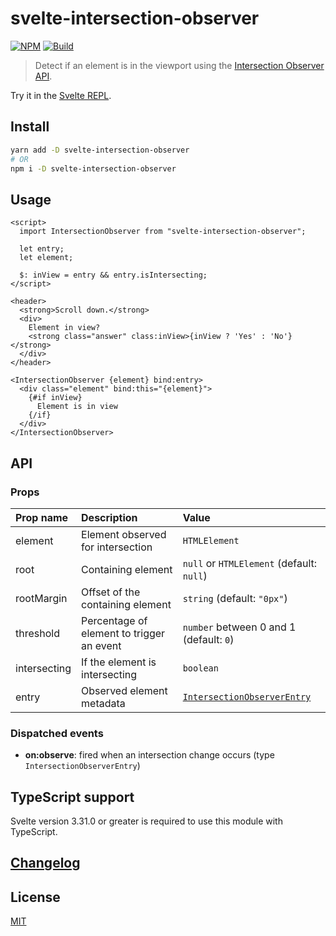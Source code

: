 # svelte-intersection-observer

[![NPM][npm]][npm-url]
[![Build][build]][build-badge]

> Detect if an element is in the viewport using the [Intersection Observer API](https://developer.mozilla.org/en-US/docs/Web/API/IntersectionObserverEntry).

Try it in the [Svelte REPL](https://svelte.dev/repl/8cd2327a580c4f429c71f7df999bd51d?version=3.29.7).

## Install

```bash
yarn add -D svelte-intersection-observer
# OR
npm i -D svelte-intersection-observer
```

## Usage

```svelte
<script>
  import IntersectionObserver from "svelte-intersection-observer";

  let entry;
  let element;

  $: inView = entry && entry.isIntersecting;
</script>

<header>
  <strong>Scroll down.</strong>
  <div>
    Element in view?
    <strong class="answer" class:inView>{inView ? 'Yes' : 'No'}</strong>
  </div>
</header>

<IntersectionObserver {element} bind:entry>
  <div class="element" bind:this="{element}">
    {#if inView}
      Element is in view
    {/if}
  </div>
</IntersectionObserver>
```

## API

### Props

| Prop name    | Description                               | Value                                                                                                     |
| :----------- | :---------------------------------------- | :-------------------------------------------------------------------------------------------------------- |
| element      | Element observed for intersection         | `HTMLElement`                                                                                             |
| root         | Containing element                        | `null` or `HTMLElement` (default: `null`)                                                                 |
| rootMargin   | Offset of the containing element          | `string` (default: `"0px"`)                                                                               |
| threshold    | Percentage of element to trigger an event | `number` between 0 and 1 (default: `0`)                                                                   |
| intersecting | If the element is intersecting            | `boolean`                                                                                                 |
| entry        | Observed element metadata                 | [`IntersectionObserverEntry`](https://developer.mozilla.org/en-US/docs/Web/API/IntersectionObserverEntry) |

### Dispatched events

- **on:observe**: fired when an intersection change occurs (type `IntersectionObserverEntry`)

## TypeScript support

Svelte version 3.31.0 or greater is required to use this module with TypeScript.

## [Changelog](CHANGELOG.md)

## License

[MIT](LICENSE)

[npm]: https://img.shields.io/npm/v/svelte-intersection-observer.svg?color=%235832c9
[npm-url]: https://npmjs.com/package/svelte-intersection-observer
[build]: https://travis-ci.com/metonym/svelte-intersection-observer.svg?branch=master
[build-badge]: https://travis-ci.com/metonym/svelte-intersection-observer
